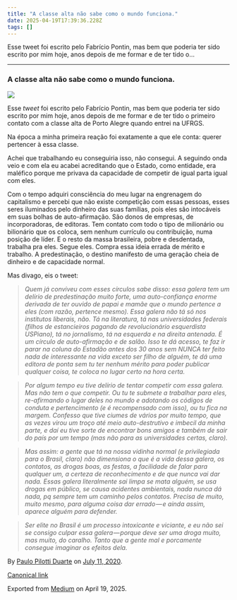 ```yaml
---
title: "A classe alta não sabe como o mundo funciona."
date: 2025-04-19T17:39:36.228Z
tags: []
---
```


Esse tweet foi escrito pelo Fabrício Pontin, mas bem que poderia ter sido escrito por mim hoje, anos depois de me formar e de ter tido o…

* * *

### A classe alta não sabe como o mundo funciona.

![](https://cdn-images-1.medium.com/max/800/1*PEwi-nKXpWtG1nLMOLqWfw.jpeg)

Esse _tweet_ foi escrito pelo Fabrício Pontin, mas bem que poderia ter sido escrito por mim hoje, anos depois de me formar e de ter tido o primeiro contato com a classe alta de Porto Alegre quando entrei na UFRGS.

Na época a minha primeira reação foi exatamente a que ele conta: querer pertencer à essa classe.

Achei que trabalhando eu conseguiria isso, não consegui. A seguindo onda veio e com ela eu acabei acreditando que o Estado, como entidade, era maléfico porque me privava da capacidade de competir de igual parta igual com eles.

Com o tempo adquiri consciência do meu lugar na engrenagem do capitalismo e percebi que não existe competição com essas pessoas, esses seres iluminados pelo dinheiro das suas famílias, pois eles são intocáveis em suas bolhas de auto-afirmação. São donos de empresas, de incorporadoras, de editoras. Tem contato com todo o tipo de milionário ou bilionário que os coloca, sem nenhum currículo ou contribuição, numa posição de líder. E o resto da massa brasileira, pobre e desdentada, trabalha pra eles. Segue eles. Compra essa ideia errada de mérito e trabalho. A predestinação, o destino manifesto de uma geração cheia de dinheiro e de capacidade normal.

Mas divago, eis o tweet:

> _Quem já conviveu com esses círculos sabe disso: essa galera tem um delírio de predestinação muito forte, uma auto-confiança enorme derivada de ter ouvido de papai e mamãe que o mundo pertence a eles (com razão, pertence mesmo). Essa galera não tá só nos institutos liberais, não. Tá na literatura, tá nas universidades federais (filhos de estancieiros pagando de revolucionário esquerdista USPiano), tá no jornalismo, tá na esquerda e na direita antenada. É um círculo de auto-afirmação e de salão. Isso te dá acesso, te faz ir parar na coluna do Estadão antes dos 30 anos sem NUNCA ter feito nada de interessante na vida exceto ser filho de alguém, te dá uma editora de ponta sem tu ter nenhum mérito para poder publicar qualquer coisa, te coloca no lugar certo na hora certa._

> _Por algum tempo eu tive delírio de tentar competir com essa galera. Mas não tem o que competir. Ou tu te submete a trabalhar para eles, re-afirmando o lugar deles no mundo e adotando os códigos de conduta e pertencimento (e é recompensado com isso), ou tu fica na margem. Confesso que tive ciumes de vários por muito tempo, que as vezes virou um troço até meio auto-destrutivo e imbecil da minha parte, e daí eu tive sorte de encontrar bons amigos e também de sair do país por um tempo (mas não para as universidades certas, claro)._

> _Mas assim: a gente que tá na nossa vidinha normal (e privilegiada para o Brasil, claro) não dimensiona o que é a vida dessa galera, os contatos, as drogas boas, as festas, a facilidade de falar para qualquer um, a certeza de reconhecimento e de que nunca vai dar nada. Essas galera literalmente sai limpa se mata alguém, se usa drogas em público, se causa acidentes ambientais, nada nunca dá nada, pq sempre tem um caminho pelos contatos. Precisa de muito, muito mesmo, para alguma coisa dar errado — e ainda assim, aparece alguém para defender._

> _Ser elite no Brasil é um processo intoxicante e viciante, e eu não sei se consigo culpar essa galera — porque deve ser uma droga muito, mas muito, do caralho. Tanto que a gente mal e porcamente consegue imaginar os efeitos dela._

> [](https://twitter.com/fabriciopontin/status/1281987280106934276?s=19)

By [Paulo Pilotti Duarte](https://medium.com/@paulopilotti) on [July 11, 2020](https://medium.com/p/77d67b01295b).

[Canonical link](https://medium.com/@paulopilotti/a-classe-alta-n%C3%A3o-sabe-como-o-mundo-funciona-77d67b01295b)

Exported from [Medium](https://medium.com) on April 19, 2025.